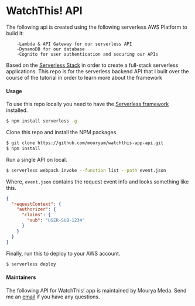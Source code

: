 # WatchThis! API
The following api is created using the following serverless AWS Platform to build it:

        -Lambda & API Gateway for our serverless API
        -DynamoDB for our database
        -Cognito for user authentication and securing our APIs

Based on the [Serverless Stack](http://serverless-stack.com) in order to create a full-stack serverless applications.
This repo is for the serverless backend API that I built over the course of the tutorial in order to learn more about the framework
#### Usage

To use this repo locally you need to have the [Serverless framework](https://serverless.com) installed.

``` bash
$ npm install serverless -g
```

Clone this repo and install the NPM packages.

``` bash
$ git clone https://github.com/mouryam/watchthis-app-api.git
$ npm install
```

Run a single API on local.

``` bash
$ serverless webpack invoke --function list --path event.json
```

Where, `event.json` contains the request event info and looks something like this.

``` json
{
  "requestContext": {
    "authorizer": {
      "claims": {
        "sub": "USER-SUB-1234"
      }
    }
  }
}
```

Finally, run this to deploy to your AWS account.

``` bash
$ serverless deploy
```

#### Maintainers
The following API for WatchThis! app is maintained by Mourya Meda. Send me an [email][Email] if you have any questions.

[Email]: mailto:medamourya@gmail.com
